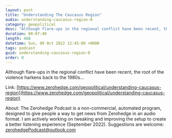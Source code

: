 ```yaml
---
layout: post
title: "Understanding The Caucasus Region"
audio: understanding-caucasus-region-0
category: geopolitical
desc: "Although flare-ups in the regional conflict have been recent, the root of the violence harkens back to the 1980s..."
duration: 00:07:48
length: 468
datetime: Sun, 09 Oct 2022 12:45:00 +0000
tags: podcast
guid: understanding-caucasus-region-0
order: 0
---
```

Although flare-ups in the regional conflict have been recent, the root of the violence harkens back to the 1980s...

Link: [https://www.zerohedge.com/geopolitical/understanding-caucasus-region](https://www.zerohedge.com/geopolitical/understanding-caucasus-region)

About: The Zerohedge Podcast is a non-commercial, automated program, designed to give people a way to get news from Zerohedge in an audio format.  I am actively working on tweaking and improving the setup to create a better listening experience (September 2022).  Suggestions are welcome: [zerohedgePodcast@outlook.com](mailto:zerohedgePodcast@outlook.com)